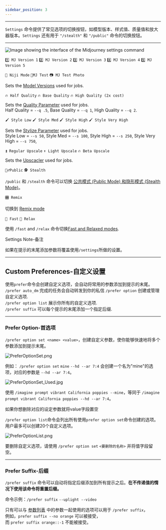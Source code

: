 ```yaml
---
sidebar_position: 3
---
```


---


`Settings` 命令提供了常见选项的切换按钮，如模型版本、样式值、质量值和放大器版本。`Settings` 还有用于 `"/stealth"` 和 `"/public"` 命令的切换按钮。

---
![Image showing the interface of the Midjourney settings command](http://rsfd8mmff.sabkt.gdipper.com/midjourney/MJ_settings.jpg)

`1️⃣ MJ Version 1` `2️⃣ MJ Version 2` `3️⃣ MJ Version 3` `4️⃣ MJ Version 4` `5️⃣ MJ Version 5`

`🌈 Niji Mode` `🤖MJ Test` `📷 MJ Test Photo`

Sets the [Model Versions](https://docs.midjourney.com/models) used for jobs.  
  

`🔥 Half Quality` `🔥 Base Quality` `🔥 High Quality (2x cost)`

Sets the [Quality Parameter](https://docs.midjourney.com/quality) used for jobs.  
Half Quality = `--q .5`, Base Quality = `--q 1`, High Quality = `--q 2`.  
  

`🖌️ Style Low` `🖌️ Style Med` `🖌️ Style High` `🖌️ Style Very High`

Sets the [Stylize Parameter](https://docs.midjourney.com/stylize) used for jobs.  
Style Low = `--s 50`, Style Med = `--s 100`, Style High = `--s 250`, Style Very High = `--s 750`,  
  

`⏫ Regular Upscale` `⬆️ Light Upscale` `🔥 Beta Upscale`

Sets the [Upscacler](https://docs.midjourney.com/upscalers) used for jobs.  
  

`🧍‍♂️Public` `🕵️ Stealth`

`/public` 和 `/stealth` 命令可以切换 [公共模式 (Public Mode) 和隐形模式 (Stealth Mode)](https://docs.midjourney.com/stealth)。
  

`🎛️ Remix`

切换到 [Remix mode](https://docs.midjourney.com/docs/remix)  

  

`🐇 Fast` `🐢 Relax`

使用 `/fast` and `/relax` 命令切换[Fast and Relaxed modes](https://docs.midjourney.com/fast-relax).
  

Settings Note-备注

如果在提示的末尾添加参数将覆盖使用`/settings`所做的设置。

---

## Custom Preferences-自定义设置

使用`prefer`命令会创建自定义选项，会自动将常用的参数添加到提示的末尾。
`/prefer auto_dm` 完成的任务会自动转发到你的私信
`/prefer option` 创建或管理自定义选项.  
`/prefer option list` 展示你所有的自定义选项.  
`/prefer suffix` 可以每个提示的末尾添加一个指定后缀.

---

### Prefer Option-首选项


`/prefer option set <name> <value>`，创建自定义参数，使你能够快速地将多个参数添加到提示末尾。

![PreferOptionSet.png](http://rsfd8mmff.sabkt.gdipper.com/midjourney/PreferOptionSet.png)

例如：
`/prefer option set` `mine` `--hd --ar 7:4` 会创建一个名为"mine"的选项，对应的参数是 `--hd --ar 7:4`。
  

![PreferOptionSet_Used.jpg](http://rsfd8mmff.sabkt.gdipper.com/midjourney/PreferOptionSet_Used.jpg)


使用 `/imagine prompt vibrant California poppies --mine`，等同于 `/imagine prompt vibrant California poppies --hd --ar 7:4`。


如果你想删除对应的设定参数就将value字段置空
  

`/prefer option list`命令会列出所有使用`prefer option set`命令创建的选项。用户最多可以创建20个自定义选项。

![PreferOptionList.png](http://rsfd8mmff.sabkt.gdipper.com/midjourney/PreferOptionList.png)


要删除自定义选项，请使用 `/prefer option set` `<要删除的名称>` 并将值字段留空。

---

### Prefer Suffix-后缀

`/prefer suffix` 命令可以自动将指定后缀添加到所有提示之后。**在不传递值的情况下使用该命令将重置后缀。**

命令示例：`/prefer suffix` `--uplight --video`

只有可以与 [参数列表](https://docs.midjourney.com/parameter-list) 中的参数一起使用的选项可以用于 `/prefer suffix`，  
例如，`prefer suffix --no orange` 可以被接受，  
而 `prefer suffix orange::-1` 不能被接受。